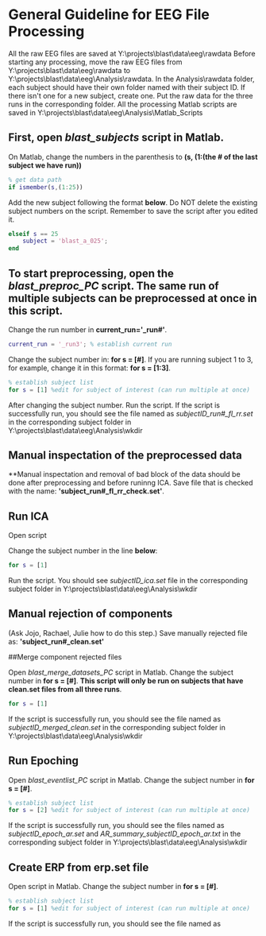 # General Guideline for EEG File Processing

All the raw EEG files are saved at Y:\projects\blast\data\eeg\rawdata
Before starting any processing, move the raw EEG files from  Y:\projects\blast\data\eeg\rawdata to Y:\projects\blast\data\eeg\Analysis\rawdata. In the Analysis\rawdata folder, each subject should have their own folder named with their subject ID. If there isn't one for a new subject, create one. Put the raw data for the three runs in the corresponding folder.
All the processing Matlab scripts are saved in Y:\projects\blast\data\eeg\Analysis\Matlab_Scripts

## First, open *blast_subjects* script in Matlab. 

On Matlab, change the numbers in the parenthesis to **(s, (1:(the # of the last subject we have run))**

```Matlab
% get data path
if ismember(s,(1:25))
```

Add the new subject following the format **below**. Do NOT delete the existing subject numbers on the script. Remember to save the script after you edited it.

```Matlab
elseif s == 25
    subject = 'blast_a_025';
end
```

## To start preprocessing, open the *blast_preproc_PC* script. The same run of multiple subjects can be preprocessed at once in this script.

Change the run number in **current_run='_run#'**. 

```Matlab
current_run = '_run3'; % establish current run
```

Change the subject number in: **for s = [#]**. If you are running subject 1 to 3, for example, change it in this format: **for s = [1:3]**. 

```Matlab
% establish subject list
for s = [1] %edit for subject of interest (can run multiple at once)
```

After changing the subject number. Run the script. If the script is successfully run, you should see the file named as *subjectID_run#_fl_rr.set* in the corresponding subject folder in Y:\projects\blast\data\eeg\Analysis\wkdir

## Manual inspectation of the preprocessed data 
**Manual inspectation and removal of bad block of the data should be done after preprocessing and before runinng ICA. Save file that is checked with the name: **'subject_run#_fl_rr_check.set'**.

## Run ICA

Open  script

Change the subject number in the line **below**: 

```Matlab
for s = [1]
```

Run the script. You should see *subjectID_ica.set* file in the corresponding subject folder in Y:\projects\blast\data\eeg\Analysis\wkdir 

## Manual rejection of components

(Ask Jojo, Rachael, Julie how to do this step.) Save manually rejected file as: **'subject_run#_clean.set'**

##Merge component rejected files

Open *blast_merge_datasets_PC* script in Matlab. Change the subject number in **for s = [#]**. **This script will only be run on subjects that have **clean.set** files from all three runs**. 

```Matlab
for s = [1]
```

If the script is successfully run, you should see the file named as *subjectID_merged_clean.set* in the corresponding subject folder in Y:\projects\blast\data\eeg\Analysis\wkdir

## Run Epoching

Open *blast_eventlist_PC* script in Matlab. Change the subject number in **for s = [#]**.


```Matlab
% establish subject list
for s = [2] %edit for subject of interest (can run multiple at once)
```

If the script is successfully run, you should see the files named as *subjectID_epoch_ar.set* and *AR_summary_subjectID_epoch_ar.txt* in the corresponding subject folder in Y:\projects\blast\data\eeg\Analysis\wkdir

## Create ERP from erp.set file

Open  script in Matlab. Change the subject number in **for s = [#]**.

```Matlab
% establish subject list
for s = [1] %edit for subject of interest (can run multiple at once)
```

If the script is successfully run, you should see the file named as 
